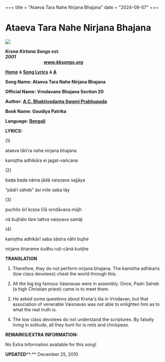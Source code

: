 +++
title = "Ataeva Tara Nahe Nirjana Bhajana"
date = "2024-08-07"
+++

# Ataeva Tara Nahe Nirjana Bhajana
[**![](http://kksongs.org/image_files/image002.jpg)**](http://kksongs.org/)

**_Krsna_** **_Kirtana Songs est. 2001_**                                                                                                                                                      **_www.kksongs.org_**

[**Home**](http://kksongs.org/) **à** [**Song Lyrics**](http://kksongs.org/lyrics.html) **à** [**A**](http://kksongs.org/songs/song_a.html)

**Song Name: Ataeva Tara Nahe Nirjana Bhajana**

**Official Name:** **Vrndavane** **Bhajana Section 20**

**Author:** [**A.C. Bhaktivedanta Swami Prabhupada**](http://kksongs.org/authors/list/acbsp.html)

**Book Name: Gaudiya Patrika**

**Language:** [**Bengali**](http://kksongs.org/language/list/bengali.html)

**LYRICS:**

(1)

ataeva tāń’ra nahe nirjana bhajana

kaniṣṭha adhikāra ei jagat-vañcana

(2)

baḍa baḍa nāma jādā vaiṣṇava sajjāya

“pādrī sāheb” āsi mile saba tāy

(3)

puchilo śrī kṛṣṇa līlā vṛndāvana mājh

nā bujhālo tāre tattva vaiṣṇava samāj

(4)

kaniṣṭha adhikārī saba śāstra nāhi bujhe

nirjane bharame śudhu ruṭi-cānā kuńjhe

**TRANSLATION**

1) Therefore, they do not perform nirjana bhajana. The kanistha adhikaris (low class devotees) cheat the world through this.

2) All the big big famous Vaisnavas were in assembly. Once, Padri Saheb (a high Christian priest) came in to meet them.

3) He asked some questions about Krsna's lila in Vrndavan, but that association of venerable Vaisnavas was not able to enlighten him as to what the real truth is.

4) The low class devotees do not understand the scriptures. By falsely living in solitude, all they hunt for is rotis and chickpeas.

**REMARKS/EXTRA INFORMATION:**

No Extra Information available for this song!

**UPDATED****:** December 25, 2010